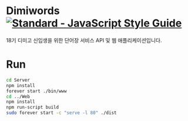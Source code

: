# Dimiwords [![Standard - JavaScript Style Guide](https://img.shields.io/badge/code_style-standard-brightgreen.svg)](https://standardjs.com)
18기 디미고 신입생을 위한 단어장 서비스 API 및 웹 애플리케이션입니다.

# Run

```bash
cd Server
npm install
forever start ./bin/www
cd ../Web
npm install
npm run-script build
sudo forever start -c "serve -l 80" ./dist
```
